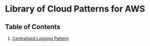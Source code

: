 # Library of Cloud Patterns for AWS

## Table of Contents

1. [Centralised Logging Pattern](01-centralised-logging.md)